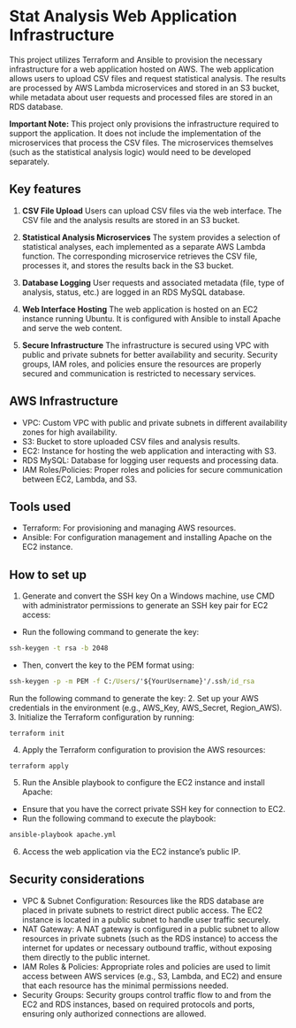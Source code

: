 # Stat Analysis Web Application Infrastructure
This project utilizes Terraform and Ansible to provision the necessary infrastructure for a web application hosted on AWS. The web application allows users to upload CSV files and request statistical analysis. The results are processed by AWS Lambda microservices and stored in an S3 bucket, while metadata about user requests and processed files are stored in an RDS database.

**Important Note:** This project only provisions the infrastructure required to support the application. It does not include the implementation of the microservices that process the CSV files. The microservices themselves (such as the statistical analysis logic) would need to be developed separately.

## Key features
1. **CSV File Upload**
Users can upload CSV files via the web interface. The CSV file and the analysis results are stored in an S3 bucket.

2. **Statistical Analysis Microservices**
The system provides a selection of statistical analyses, each implemented as a separate AWS Lambda function. The corresponding microservice retrieves the CSV file, processes it, and stores the results back in the S3 bucket.

3. **Database Logging**
User requests and associated metadata (file, type of analysis, status, etc.) are logged in an RDS MySQL database.

4. **Web Interface Hosting**
The web application is hosted on an EC2 instance running Ubuntu. It is configured with Ansible to install Apache and serve the web content.

5. **Secure Infrastructure**
The infrastructure is secured using VPC with public and private subnets for better availability and security. Security groups, IAM roles, and policies ensure the resources are properly secured and communication is restricted to necessary services.

## AWS Infrastructure
- VPC: Custom VPC with public and private subnets in different availability zones for high availability.
- S3: Bucket to store uploaded CSV files and analysis results.
- EC2: Instance for hosting the web application and interacting with S3.
- RDS MySQL: Database for logging user requests and processing data.
- IAM Roles/Policies: Proper roles and policies for secure communication between EC2, Lambda, and S3.

## Tools used
- Terraform: For provisioning and managing AWS resources.
- Ansible: For configuration management and installing Apache on the EC2 instance.

## How to set up
1. Generate and convert the SSH key
On a Windows machine, use CMD with administrator permissions to generate an SSH key pair for EC2 access:
- Run the following command to generate the key:
```cmd
ssh-keygen -t rsa -b 2048
```
- Then, convert the key to the PEM format using:
```cmd
ssh-keygen -p -m PEM -f C:/Users/'${YourUsername}'/.ssh/id_rsa
```

Run the following command to generate the key:
2. Set up your AWS credentials in the environment (e.g., AWS_Key, AWS_Secret, Region_AWS).
3. Initialize the Terraform configuration by running:
```hcl
terraform init
```
4. Apply the Terraform configuration to provision the AWS resources:
```hcl
terraform apply
```
5. Run the Ansible playbook to configure the EC2 instance and install Apache:
- Ensure that you have the correct private SSH key for connection to EC2.
- Run the following command to execute the playbook:
```bash
ansible-playbook apache.yml
```
6. Access the web application via the EC2 instance’s public IP.

## Security considerations
- VPC & Subnet Configuration: Resources like the RDS database are placed in private subnets to restrict direct public access. The EC2 instance is located in a public subnet to handle user traffic securely.
- NAT Gateway: A NAT gateway is configured in a public subnet to allow resources in private subnets (such as the RDS instance) to access the internet for updates or necessary outbound traffic, without exposing them directly to the public internet.
- IAM Roles & Policies: Appropriate roles and policies are used to limit access between AWS services (e.g., S3, Lambda, and EC2) and ensure that each resource has the minimal permissions needed.
- Security Groups: Security groups control traffic flow to and from the EC2 and RDS instances, based on required protocols and ports, ensuring only authorized connections are allowed.
